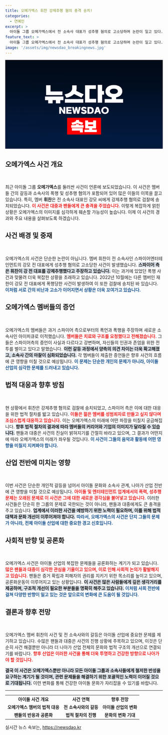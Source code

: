 ```yaml
---
title: 오메가엑스 휘찬 강제추행 혐의 충격 송치!
categories:
  - 연예인
excerpt: >
  아이돌 그룹 오메가엑스에서 전 소속사 대표가 성추행 혐의로 고소당하며 논란이 일고 있다. 멤버 휘찬이 검찰에 송치된 가운데, 소속사와의 갈등이 점점 더 격화되고 있다. 여러분이 주목해야 할 이번 사건의 전말은 무엇일까?
feature_text: >
  아이돌 그룹 오메가엑스에서 전 소속사 대표가 성추행 혐의로 고소당하며 논란이 일고 있다. 멤버 휘찬이 검찰에 송치된 가운데, 소속사와의 갈등이 점점 더 격화되고 있다. 여러분이 주목해야 할 이번 사건의 전말은 무엇일까?
image: '/assets/img/newsdao_breakingnews.jpg'
---
```


<p><img src="/assets/img/newsdao_breakingnews.jpg" alt="ranknews 속보" /></p>

<h2 data-ke-size="size26">오메가엑스 사건 개요</h2>

<p data-ke-size="size16">&nbsp;</p> 

<p>최근 아이돌 그룹 <b>오메가엑스</b>를 둘러싼 사건이 언론에 보도되었습니다. 이 사건은 멤버들 간의 갈등과 소속사의 폭행 및 성추행 혐의가 포함되어 있어 많은 이들의 이목을 끌고 있습니다. 특히, 멤버 <b>휘찬</b>은 전 소속사 대표인 강모 씨에게 강제추행 혐의로 검찰에 송치되었습니다. <b><span style="color: #ee2323;">이 사건은 대중과 팬들에게 큰 충격을 주었습니다.</span></b> 이렇게 복잡하게 얽힌 상황은 오메가엑스의 이미지를 심각하게 훼손할 가능성이 높습니다. 이제 이 사건의 경과와 주요 내용을 살펴보도록 하겠습니다.</p>

<h2 data-ke-size="size26">사건 배경 및 중재</h2>

<p data-ke-size="size16">&nbsp;</p> 

<p>오메가엑스의 사건은 단순한 논란이 아닙니다. 멤버 휘찬이 전 소속사인 스파이어엔터테인먼트의 강모 전 대표에게 성추행 혐의로 고소당한 사건이 발생했습니다. <b><span style="background-color: #21538527;">스파이어 측은 휘찬이 강 전 대표를 강제추행했다고 주장하고 있습니다.</span></b> 이는 과거에 있었던 폭행 사건과 맞물려 더욱 복잡한 상황을 초래하고 있습니다. 2022년 10월에는 다른 멤버인 재한이 강모 전 대표에게 폭행당한 사건이 발생하여 이 또한 검찰에 송치된 바 있습니다. <b><span style="color: #1a5490;">이처럼 서로 간의 비난과 고소가 이어지면서 상황은 더욱 꼬여가고 있습니다.</span></b></p>

<h2 data-ke-size="size26">오메가엑스 멤버들의 증언</h2>

<p data-ke-size="size16">&nbsp;</p> 

<p>오메가엑스의 멤버들은 과거 스파이어 측으로부터의 폭언과 폭행을 주장하며 새로운 소속사인 아이피큐로 이적했습니다. <b><span style="color: #ee2323;">멤버들은 치료와 구조를 요청했다고 전해졌습니다.</span></b> 그들은 스파이어측의 증언이 사실과 다르다고 강변하며, 자신들의 인권과 존엄을 위한 전투를 벌이고 있다고 말했습니다. <b><span style="background-color: #21538527;">이런 갈등 과정에서 양측의 의견 차이는 더욱 확고해졌고, 소속사 간의 마찰이 심화되었습니다.</span></b> 각 멤버들이 제출한 증언들은 향후 사건의 흐름에 큰 영향을 미칠 것으로 예상됩니다. <b><span style="color: #1a5490;">이 문제는 단순한 개인의 문제가 아니라, 아이돌 산업의 심각한 문제를 드러내고 있습니다.</span></b></p>

<h2 data-ke-size="size26">법적 대응과 향후 방침</h2>

<p data-ke-size="size16">&nbsp;</p> 

<p>현 상황에서 휘찬은 강제추행 혐의로 검찰에 송치되었고, 스파이어 측은 이에 대한 대응을 위한 법적 절차를 밟고 있습니다. <b><span style="color: #ee2323;">이들은 젊은 멤버를 성범죄자로 만들고 싶지 않다며 조심스럽게 대응하고 있습니다.</span></b> 이는 오메가엑스의 미래에 어떤 파장을 미칠지 궁금해집니다. <b><span style="background-color: #21538527;">향후 법적 절차의 결과에 따라 멤버들의 커리어와 기업의 이미지가 달라질 수 있습니다.</span></b> 팬들과 대중은 사건의 진실이 밝혀지기를 간절히 바라고 있으며, 그 결과가 어떤지에 따라 오메가엑스의 미래가 좌우될 것입니다. <b><span style="color: #1a5490;">이 사건이 그들의 음악과 활동에 어떤 영향을 미칠지 지켜봐야 합니다.</span></b></p>

<h2 data-ke-size="size26">산업 전반에 미치는 영향</h2>

<p data-ke-size="size16">&nbsp;</p> 

<p>이번 사건은 단순한 개인적 갈등을 넘어서 아이돌 문화와 소속사 관계, 나아가 산업 전반에 큰 영향을 미칠 것으로 예상됩니다. <b><span style="color: #ee2323;">아이돌 및 엔터테인먼트 업계에서의 폭력, 성추행 문제는 오래된 문제로 이 사건은 그에 대한 새로운 경각심을 불어넣고 있습니다.</span></b> 이러한 사건들은 단순히 한 그룹의 문제로 국한되는 것이 아니라, 팬들과 대중에게도 큰 충격을 주고 있습니다. <b><span style="background-color: #21538527;">업계에서 이러한 사건을 예방하기 위한 노력이 필요하며, 이를 위해 법적 대책과 문화 개선이 이루어져야 합니다.</span></b> <b><span style="color: #1a5490;">따라서, 오메가엑스의 사건은 단지 그들의 문제가 아니라, 전체 아이돌 산업에 대한 중요한 경고 신호입니다.</span></b></p>

<h2 data-ke-size="size26">사회적 반향 및 공론화</h2>

<p data-ke-size="size16">&nbsp;</p> 

<p>오메가엑스 사건은 아이돌 산업의 복잡한 문제들을 공론화하는 계기가 되고 있습니다. <b><span style="color: #ee2323;">많은 팬들과 대중이 심각한 관심을 기울이고 있으며, 이로 인해 사회적 논의가 활발해지고 있습니다.</span></b> 팬들은 증거 확립과 피해자의 권리를 지키기 위한 목소리를 높이고 있으며, 공론화운동이 이루어지고 있는 상황입니다. <b><span style="background-color: #21538527;">이 사건은 많은 사람들에게 깊은 생각거리를 제공하며, 구조적 개선이 필요한 부분들을 명확히 해주고 있습니다.</span></b> <b><span style="color: #1a5490;">이처럼 사회 전반에 걸쳐 다양한 반향이 일고 있는 것은 앞으로의 변화에 큰 도움이 될 것입니다.</span></b></p>

<h2 data-ke-size="size26">결론과 향후 전망</h2>

<p data-ke-size="size16">&nbsp;</p> 

<p>오메가엑스 멤버 휘찬의 사건 및 전 소속사와의 갈등은 아이돌 산업에 중요한 문제를 제기하고 있습니다. 수많은 팬들과 대중은 사건의 진행 상황에 주목하고 있으며, 이것은 단순히 사건 해결뿐만 아니라 더 나아가 산업 전체의 문화와 법적 구조의 개선으로 연결되기를 바랍니다. <b><span style="color: #ee2323;">향후 산업은 이러한 사건을 통해 더욱 투명하고 건강한 방향으로 나아가야 할 것입니다.</span></b> </p>

<p><b><span style="background-color: #21538527;">결국 이 사건은 오메가엑스뿐만 아니라 모든 아이돌 그룹과 소속사들에게 철저한 반성을 요구하는 계기가 될 것이며, 관련 문제들을 해결하기 위한 포괄적인 노력이 이어질 것으로 기대됩니다.</span></b> 이런 변화를 통해 건강한 아이돌 문화가 자리잡을 수 있기를 바랍니다. </p>

<hr>

<table style="width: 100%; border-collapse: collapse;">
<tr>
<td style="text-align: center; height: 17px;"><b>아이돌 사건 개요</b></td>
<td style="text-align: center; height: 17px;"><b>사건 연혁</b></td>
<td style="text-align: center; height: 17px;"><b>향후 전망</b></td>
</tr>
<tr>
<td style="text-align: center; height: 17px;"><b>오메가엑스 멤버의 법적 대응</b></td>
<td style="text-align: center; height: 17px;"><b>전 소속사와의 갈등</b></td>
<td style="text-align: center; height: 17px;"><b>아이돌 산업의 변화</b></td>
</tr>
<tr>
<td style="text-align: center; height: 17px;"><b>팬들의 반응과 공론화</b></td>
<td style="text-align: center; height: 17px;"><b>법적 절차의 진행</b></td>
<td style="text-align: center; height: 17px;"><b>문화의 변화 기대</b></td>
</tr>
</table>

<p data-ke-size="size16"></p>
실시간 뉴스 속보는, <a href="https://newsdao.kr" rel="dofollow">https://newsdao.kr</a>


